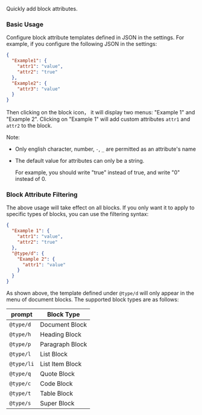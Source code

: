 Quickly add block attributes.

### Basic Usage

Configure block attribute templates defined in JSON in the settings. For example, if you configure the following JSON in the settings:


```json
{
  "Example1": {
    "attr1": "value",
    "attr2": "true"
  },
  "Example2": {
    "attr3": "value"
  }
}
```

Then clicking on the block icon， it will display two menus: "Example 1" and "Example 2". Clicking on "Example 1" will add custom attributes `attr1` and `attr2` to the block.

Note:

- Only english character, number, `-`, `_` are permitted as an attribute's name
- The default value for attributes can only be a string.

  For example, you should write "true" instead of true, and write "0" instead of 0.

### Block Attribute Filtering

The above usage will take effect on all blocks. If you only want it to apply to specific types of blocks, you can use the filtering syntax:

```json
{
  "Example 1": {
    "attr1": "value",
    "attr2": "true"
  },
  "@type/d": {
    "Example 2": {
      "attr1": "value"
    }
  }
}
```

As shown above, the template defined under `@type/d` will only appear in the menu of document blocks. The supported block types are as follows:

| prompt | Block Type |
| -------- | ---------- |
| `@type/d`       | Document Block |
| `@type/h`       | Heading Block |
| `@type/p`    | Paragraph Block |
| `@type/l`       | List Block |
| `@type/li`       | List Item Block |
| `@type/q`    | Quote Block |
| `@type/c`       | Code Block |
| `@type/t`       | Table Block |
| `@type/s`       | Super Block |

```
